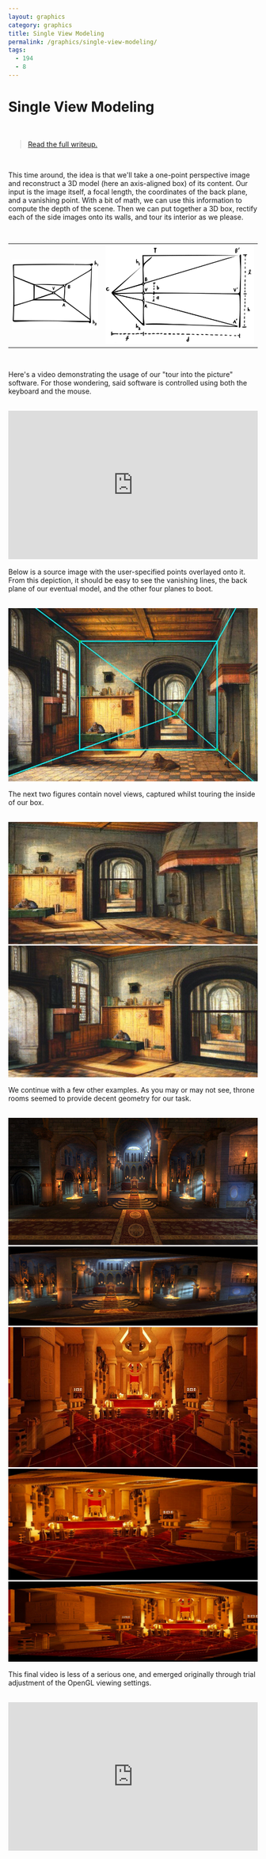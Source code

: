 ```yaml
---
layout: graphics
category: graphics
title: Single View Modeling
permalink: /graphics/single-view-modeling/
tags:
  - 194
  - 8
---
```


# Single View Modeling

<br />

> [Read the full writeup.](/graphics/1948)

<br />

This time around, the idea is that we'll take a one-point perspective image and reconstruct a 3D model (here an axis-aligned box) of its content. Our input is the image itself, a focal length, the coordinates of the back plane, and a vanishing point. With a bit of math, we can use this information to compute the depth of the scene. Then we can put together a 3D box, rectify each of the side images onto its walls, and tour its interior as we please.

<br />

<table>
    <tr>
        <td style="text-align: center" width="37.5%">
            <img src="/graphics/1948/images/frontal.jpg" data-action="zoom" />
        </td>
        <td style="text-align: center" width="62.5%">
            <img src="/graphics/1948/images/similartri.jpg" data-action="zoom" />
        </td>
    </tr>
</table>

<br />

Here's a video demonstrating the usage of our "tour into the picture" software. For those wondering, said software is controlled using both the keyboard and the mouse.

<br />

<iframe width="100%" height="300px" src="https://www.youtube.com/embed/NTMID-AhgBo" frameborder="0" allowfullscreen></iframe>

<br />

Below is a source image with the user-specified points overlayed onto it. From this depiction, it should be easy to see the vanishing lines, the back plane of our eventual model, and the other four planes to boot.

<br />

<img src="/images/st_jerome1.jpg" data-action="zoom" />

<br />

The next two figures contain novel views, captured whilst touring the inside of our box.

<br />

<img src="/images/st_jerome2.jpg" data-action="zoom" />

<br />

<img src="/images/st_jerome3.jpg" data-action="zoom" />

<br />

We continue with a few other examples. As you may or may not see, throne rooms seemed to provide decent geometry for our task.

<br />

<img src="/images/blue_throne0.jpg" data-action="zoom" />

<br />

<img src="/images/blue_throne1.jpg" data-action="zoom" />

<br />

<img src="/images/red_throne0.jpg" data-action="zoom" />

<br />

<img src="/images/red_throne1.jpg" data-action="zoom" />

<br />

<img src="/images/red_throne2.jpg" data-action="zoom" />

<br />

This final video is less of a serious one, and emerged originally through trial adjustment of the OpenGL viewing settings.

<br />

<iframe width="100%" height="300px" src="https://www.youtube.com/embed/4KkU5wncHcc" frameborder="0" allowfullscreen></iframe>
